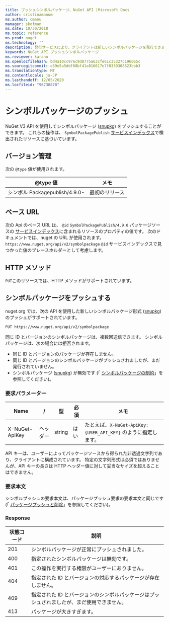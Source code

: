 ```yaml
---
title: プッシュシンボルパッケージ、NuGet API |Microsoft Docs
author: cristinamanum
ms.author: cmanu
manager: skofman
ms.date: 10/30/2018
ms.topic: reference
ms.prod: nuget
ms.technology: ''
description: 発行サービスにより、クライアントは新しいシンボルパッケージを発行できます。
keywords: NuGet API プッシュシンボルパッケージ
ms.reviewer: karann
ms.openlocfilehash: bd4a10cc976c9d0775a63cfe61c35327c196065c
ms.sourcegitcommit: e39e5a5ddf68bf41e816617e7f0339308523bbb3
ms.translationtype: MT
ms.contentlocale: ja-JP
ms.lasthandoff: 12/05/2020
ms.locfileid: "96738878"
---
```

# <a name="push-symbol-packages"></a>シンボルパッケージのプッシュ

NuGet V3 API を使用してシンボルパッケージ ([snupkg](../create-packages/Symbol-Packages-snupkg.md)) をプッシュすることができます。
これらの操作は、 `SymbolPackagePublish` [サービスインデックス](service-index.md)で検出されたリソースに基づいています。

## <a name="versioning"></a>バージョン管理

次の `@type` 値が使用されます。

@type 値                 | メモ
--------------------        | -----
シンボル Packagepublish/4.9.0-  | 最初のリリース

## <a name="base-url"></a>ベース URL

次の Api のベース URL は、 `@id` `SymbolPackagePublish/4.9.0` パッケージソースの [サービスインデックス](service-index.md)に含まれるリソースのプロパティの値です。 次のドキュメントでは、nuget の URL が使用されます。 `https://www.nuget.org/api/v2/symbolpackage` `@id` サービスインデックスで見つかった値のプレースホルダーとして考慮します。

## <a name="http-methods"></a>HTTP メソッド

`PUT`このリソースでは、HTTP メソッドがサポートされています。 

## <a name="push-a-symbol-package"></a>シンボルパッケージをプッシュする

nuget.org では、次の API を使用した新しいシンボルパッケージ形式 ([snupkg](../create-packages/Symbol-Packages-snupkg.md)) のプッシュがサポートされています。 

    PUT https://www.nuget.org/api/v2/symbolpackage

同じ ID とバージョンのシンボルパッケージは、複数回送信できます。 シンボルパッケージは、次の場合には拒否されます。
- 同じ ID とバージョンのパッケージが存在しません。
- 同じ ID とバージョンのシンボルパッケージがプッシュされましたが、まだ発行されていません。
- シンボルパッケージ ([snupkg](../create-packages/Symbol-Packages-snupkg.md)) が無効です (「 [シンボルパッケージの制約](../create-packages/Symbol-Packages-snupkg.md)」を参照してください)。

### <a name="request-parameters"></a>要求パラメーター

Name           | /     | 型   | 必須 | メモ
-------------- | ------ | ------ | -------- | -----
X-NuGet-ApiKey | ヘッダー | string | はい      | たとえば、`X-NuGet-ApiKey: {USER_API_KEY}` のように指定します。

API キーは、ユーザーによってパッケージソースから得られた非透過文字列であり、クライアントに構成されています。 特定の文字列形式は必須ではありませんが、API キーの長さは HTTP ヘッダー値に対して妥当なサイズを超えることはできません。

### <a name="request-body"></a>要求本文

シンボルプッシュの要求本文は、パッケージプッシュ要求の要求本文と同じです (「 [パッケージプッシュと削除](package-publish-resource.md)」を参照してください)。 

### <a name="response"></a>Response

状態コード | 説明
----------- | -------
201         | シンボルパッケージが正常にプッシュされました。
400         | 指定されたシンボルパッケージは無効です。
401         | この操作を実行する権限がユーザーにありません。
404         | 指定された ID とバージョンの対応するパッケージが存在しません。
409         | 指定された ID とバージョンのシンボルパッケージはプッシュされましたが、まだ使用できません。
413         | パッケージが大きすぎます。

